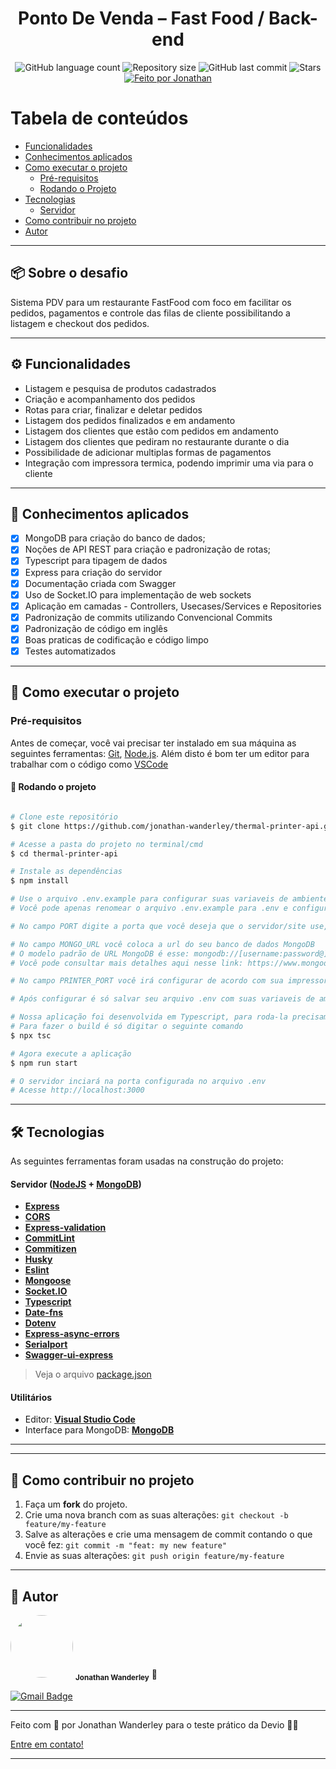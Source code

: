 
<h1 align="center">Ponto De Venda – Fast Food / Back-end</h1>

<p align="center">
  <img alt="GitHub language count" src="https://img.shields.io/github/languages/count/jonathan-wanderley/thermal-printer-api?color=%2304D361">

  <img alt="Repository size" src="https://img.shields.io/github/repo-size/jonathan-wanderley/thermal-printer-api">
  
  <img alt="GitHub last commit" src="https://img.shields.io/github/last-commit/jonathan-wanderley/thermal-printer-api">
    
  <img alt="Stars" src="https://img.shields.io/github/stars/jonathan-wanderley/thermal-printer-api?style=social">

  <a href="https://github.com/jonathan-wanderley">
    <img alt="Feito por Jonathan" src="https://img.shields.io/badge/feito%20por-Jonathan-%237519C1">
  </a>
  
</p>

<!-- <h4 align="center">
	🚧   Concluído 🚀 🚧
</h4> -->

Tabela de conteúdos
=================
<!--ts-->
   * [Funcionalidades](#%EF%B8%8F-funcionalidades)
   * [Conhecimentos aplicados](#-conhecimentos-aplicados)
   * [Como executar o projeto](#-como-executar-o-projeto)
     * [Pré-requisitos](#pré-requisitos)
     * [Rodando o Projeto](#-rodando-o-projeto)
   * [Tecnologias](#-tecnologias)
     * [Servidor](#servidor--nodejs----mongodb)
   * [Como contribuir no projeto](#-como-contribuir-no-projeto)
   * [Autor](#-autor)
<!--te-->

---

## 📦 Sobre o desafio

Sistema PDV para um restaurante FastFood com foco em facilitar os pedidos, pagamentos e controle das filas de cliente possibilitando a listagem e checkout dos pedidos.


---


## ⚙️ Funcionalidades

- Listagem e pesquisa de produtos cadastrados
- Criação e acompanhamento dos pedidos
- Rotas para criar, finalizar e deletar pedidos
- Listagem dos pedidos finalizados e em andamento 
- Listagem dos clientes que estão com pedidos em andamento
- Listagem dos clientes que pediram no restaurante durante o dia
- Possibilidade de adicionar multiplas formas de pagamentos
- Integração com impressora termica, podendo imprimir uma via para o cliente


---


## 📃 Conhecimentos aplicados

- [x] MongoDB para criação do banco de dados;
- [X] Noções de API REST para criação e padronização de rotas;
- [x] Typescript para tipagem de dados
- [x] Express para criação do servidor
- [X] Documentação criada com Swagger
- [x] Uso de Socket.IO para implementação de web sockets
- [x] Aplicação em camadas - Controllers, Usecases/Services e Repositories
- [X] Padronização de commits utilizando Convencional Commits
- [x] Padronização de código em inglês
- [x] Boas praticas de codificação e código limpo
- [x] Testes automatizados

---

## 🚀 Como executar o projeto

### Pré-requisitos

Antes de começar, você vai precisar ter instalado em sua máquina as seguintes ferramentas:
[Git](https://git-scm.com), [Node.js](https://nodejs.org/en/). 
Além disto é bom ter um editor para trabalhar com o código como [VSCode](https://code.visualstudio.com/)

#### 🎲 Rodando o projeto

```bash

# Clone este repositório
$ git clone https://github.com/jonathan-wanderley/thermal-printer-api.git

# Acesse a pasta do projeto no terminal/cmd
$ cd thermal-printer-api

# Instale as dependências
$ npm install

# Use o arquivo .env.example para configurar suas variaveis de ambiente
# Você pode apenas renomear o arquivo .env.example para .env e configurar os campos PORT, MONGO_URL e PRINTER_PORT

# No campo PORT digite a porta que você deseja que o servidor/site use, por padrão deixei na porta 3000

# No campo MONGO_URL você coloca a url do seu banco de dados MongoDB
# O modelo padrão de URL MongoDB é esse: mongodb://[username:password@]host1[:port1][,...hostN[:portN]][/[defaultauthdb][?options]]
# Você pode consultar mais detalhes aqui nesse link: https://www.mongodb.com/docs/manual/reference/connection-string/

# No campo PRINTER_PORT você irá configurar de acordo com sua impressora termica

# Após configurar é só salvar seu arquivo .env com suas variaveis de ambiente

# Nossa aplicação foi desenvolvida em Typescript, para roda-la precisamos fazer o build
# Para fazer o build é só digitar o seguinte comando
$ npx tsc

# Agora execute a aplicação
$ npm run start

# O servidor inciará na porta configurada no arquivo .env
# Acesse http://localhost:3000

```

---

## 🛠 Tecnologias

As seguintes ferramentas foram usadas na construção do projeto:

#### **Servidor**  ([NodeJS](https://nodejs.org/en/)  +  [MongoDB](https://www.mongodb.com/pt-br))

-   **[Express]()**
-   **[CORS]()**
-   **[Express-validation]()**
-   **[CommitLint]()**
-   **[Commitizen]()**
-   **[Husky]()**
-   **[Eslint]()**
-   **[Mongoose]()**
-   **[Socket.IO]()**
-   **[Typescript]()**
-   **[Date-fns]()**
-   **[Dotenv]()**
-   **[Express-async-errors]()**
-   **[Serialport]()**
-   **[Swagger-ui-express]()**

> Veja o arquivo  [package.json](https://github.com/jonathan-wanderley/thermal-printer-api/blob/main/package.json)



#### **Utilitários**

-   Editor:  **[Visual Studio Code](https://code.visualstudio.com/)**
-   Interface para MongoDB: **[MongoDB](https://www.mongodb.com/pt-br/products/compass)** 


---

---

## 💪 Como contribuir no projeto

1. Faça um **fork** do projeto.
2. Crie uma nova branch com as suas alterações: `git checkout -b feature/my-feature`
3. Salve as alterações e crie uma mensagem de commit contando o que você fez: `git commit -m "feat: my new feature"`
4. Envie as suas alterações: `git push origin feature/my-feature`

---

## 🦸 Autor


 <img style="border-radius: 50%;" src="https://avatars.githubusercontent.com/u/97256161?v=4" width="100px;" alt=""/>
 <sub><b>Jonathan Wanderley</b></sub> 🚀

[![Gmail Badge](https://img.shields.io/badge/-jonathan.wpc@gmail.com-c14438?style=flat-square&logo=Gmail&logoColor=white&link=mailto:jonathan.wpc@gmail.com)](mailto:jonathan.wpc@gmail.com)

---

Feito com 💜 por Jonathan Wanderley para o teste prático da Devio 👋🏽

[Entre em contato!](https://www.linkedin.com/in/jonathan-wanderley/)

---
